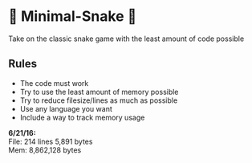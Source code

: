 # :snake: Minimal-Snake :snake:
Take on the classic snake game with the least amount of code possible

## Rules
- The code must work
- Try to use the least amount of memory possible
- Try to reduce filesize/lines as much as possible
- Use any language you want
- Include a way to track memory usage

**6/21/16:** <br />
File: 214 lines 5,891 bytes <br/>
Mem: 8,862,128 bytes
